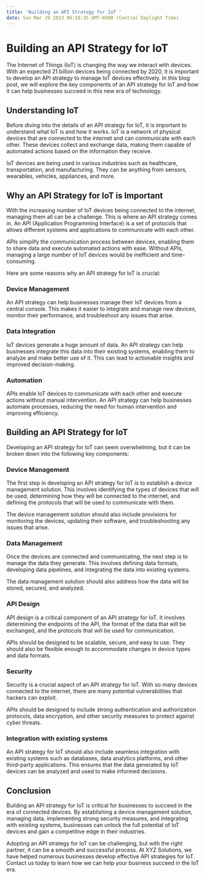 ```yaml
---
title: 'Building an API Strategy for IoT '
date: Sun Mar 26 2023 06:18:35 GMT-0500 (Central Daylight Time)
---
```


# Building an API Strategy for IoT

The Internet of Things (IoT) is changing the way we interact with devices. With an expected 21 billion devices being connected by 2020, it is important to develop an API strategy to manage IoT devices effectively. In this blog post, we will explore the key components of an API strategy for IoT and how it can help businesses succeed in this new era of technology.

## Understanding IoT

Before diving into the details of an API strategy for IoT, it is important to understand what IoT is and how it works. IoT is a network of physical devices that are connected to the internet and can communicate with each other. These devices collect and exchange data, making them capable of automated actions based on the information they receive.

IoT devices are being used in various industries such as healthcare, transportation, and manufacturing. They can be anything from sensors, wearables, vehicles, appliances, and more. 

## Why an API Strategy for IoT is Important

With the increasing number of IoT devices being connected to the internet, managing them all can be a challenge. This is where an API strategy comes in. An API (Application Programming Interface) is a set of protocols that allows different systems and applications to communicate with each other. 

APIs simplify the communication process between devices, enabling them to share data and execute automated actions with ease. Without APIs, managing a large number of IoT devices would be inefficient and time-consuming. 

Here are some reasons why an API strategy for IoT is crucial:

### Device Management

An API strategy can help businesses manage their IoT devices from a central console. This makes it easier to integrate and manage new devices, monitor their performance, and troubleshoot any issues that arise.

### Data Integration

IoT devices generate a huge amount of data. An API strategy can help businesses integrate this data into their existing systems, enabling them to analyze and make better use of it. This can lead to actionable insights and improved decision-making.

### Automation

APIs enable IoT devices to communicate with each other and execute actions without manual intervention. An API strategy can help businesses automate processes, reducing the need for human intervention and improving efficiency.

## Building an API Strategy for IoT

Developing an API strategy for IoT can seem overwhelming, but it can be broken down into the following key components:

### Device Management

The first step in developing an API strategy for IoT is to establish a device management solution. This involves identifying the types of devices that will be used, determining how they will be connected to the internet, and defining the protocols that will be used to communicate with them.

The device management solution should also include provisions for monitoring the devices, updating their software, and troubleshooting any issues that arise.

### Data Management

Once the devices are connected and communicating, the next step is to manage the data they generate. This involves defining data formats, developing data pipelines, and integrating the data into existing systems.

The data management solution should also address how the data will be stored, secured, and analyzed.

### API Design

API design is a critical component of an API strategy for IoT. It involves determining the endpoints of the API, the format of the data that will be exchanged, and the protocols that will be used for communication.

APIs should be designed to be scalable, secure, and easy to use. They should also be flexible enough to accommodate changes in device types and data formats.

### Security

Security is a crucial aspect of an API strategy for IoT. With so many devices connected to the internet, there are many potential vulnerabilities that hackers can exploit.

APIs should be designed to include strong authentication and authorization protocols, data encryption, and other security measures to protect against cyber threats.

### Integration with existing systems

An API strategy for IoT should also include seamless integration with existing systems such as databases, data analytics platforms, and other third-party applications. This ensures that the data generated by IoT devices can be analyzed and used to make informed decisions.

## Conclusion

Building an API strategy for IoT is critical for businesses to succeed in the era of connected devices. By establishing a device management solution, managing data, implementing strong security measures, and integrating with existing systems, businesses can unlock the full potential of IoT devices and gain a competitive edge in their industries.

Adopting an API strategy for IoT can be challenging, but with the right partner, it can be a smooth and successful process. At XYZ Solutions, we have helped numerous businesses develop effective API strategies for IoT. Contact us today to learn how we can help your business succeed in the IoT era.
